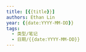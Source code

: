 ```yaml
---
title: [{{title}}]
authors: Ethan Lin
year: {{date:YYYY-MM-DD}}
tags:
  - 类型/笔记 
  - 日期/{{date:YYYY-MM-DD}} 
---
```


